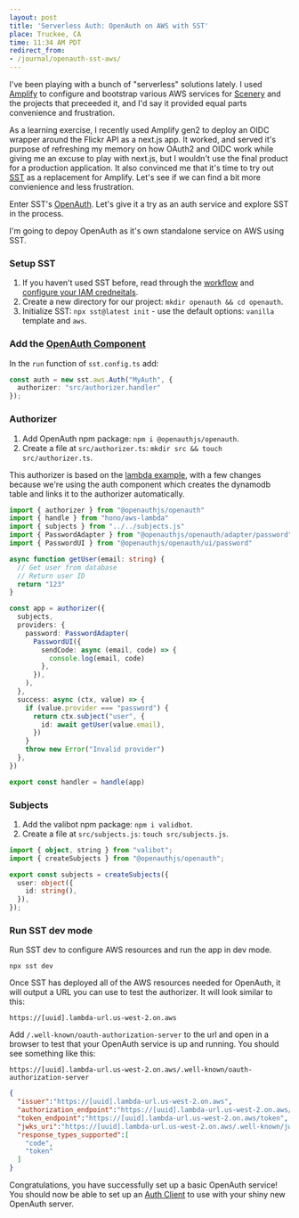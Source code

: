 ```yaml
---
layout: post
title: 'Serverless Auth: OpenAuth on AWS with SST'
place: Truckee, CA
time: 11:34 AM PDT
redirect_from:
- /journal/openauth-sst-aws/
---
```


I've been playing with a bunch of "serverless" solutions lately. I used [Amplify](https://aws-amplify.github.io/) to configure and bootstrap various AWS services for [Scenery](https://scenery.video) and the projects that preceeded it, and I'd say it provided equal parts convenience and frustration.

As a learning exercise, I recently used Amplify gen2 to deploy an OIDC wrapper around the Flickr API as a next.js app. It worked, and served it's purpose of refreshing my memory on how OAuth2 and OIDC work while giving me an excuse to play with next.js, but I wouldn't use the final product for a production application. It also convinced me that it's time to try out [SST](https://sst.dev/) as a replacement for Amplify. Let's see if we can find a bit more convienience and less frustration.

Enter SST's [OpenAuth](https://openauth.js.org/). Let's give it a try as an auth service and explore SST in the process.

I'm going to depoy OpenAuth as it's own standalone service on AWS using SST.

### Setup SST

1. If you haven't used SST before, read through the [workflow](https://sst.dev/docs/workflow) and [configure your IAM credneitals](https://sst.dev/docs/iam-credentials/).
2. Create a new directory for our project: `mkdir openauth && cd openauth`.
3. Initialize SST: `npx sst@latest init` - use the default options: `vanilla` template and `aws`.

### Add the [OpenAuth Component](https://sst.dev/docs/component/aws/auth)

In the `run` function of `sst.config.ts` add:
```typescript
const auth = new sst.aws.Auth("MyAuth", {
  authorizer: "src/authorizer.handler"
});
```

### Authorizer

1. Add OpenAuth npm package: `npm i @openauthjs/openauth`.
2. Create a file at `src/authorizer.ts`: `mkdir src && touch src/authorizer.ts`.

This authorizer is based on the [lambda example](https://github.com/openauthjs/openauth/blob/master/examples/authorizer/lambda/authorizer.ts), with a few changes because we're using the auth component which creates the dynamodb table and links it to the authorizer automatically.

```typescript
import { authorizer } from "@openauthjs/openauth"
import { handle } from "hono/aws-lambda"
import { subjects } from "../../subjects.js"
import { PasswordAdapter } from "@openauthjs/openauth/adapter/password"
import { PasswordUI } from "@openauthjs/openauth/ui/password"

async function getUser(email: string) {
  // Get user from database
  // Return user ID
  return "123"
}

const app = authorizer({
  subjects,
  providers: {
    password: PasswordAdapter(
      PasswordUI({
        sendCode: async (email, code) => {
          console.log(email, code)
        },
      }),
    ),
  },
  success: async (ctx, value) => {
    if (value.provider === "password") {
      return ctx.subject("user", {
        id: await getUser(value.email),
      })
    }
    throw new Error("Invalid provider")
  },
})

export const handler = handle(app)
```

### Subjects

1. Add the valibot npm package: `npm i validbot`.
2. Create a file at `src/subjects.js`: `touch src/subjects.js`.

```typescript
import { object, string } from "valibot";
import { createSubjects } from "@openauthjs/openauth";

export const subjects = createSubjects({
  user: object({
    id: string(),
  }),
});
```

### Run SST dev mode

Run SST dev to configure AWS resources and run the app in dev mode.

`npx sst dev`

Once SST has deployed all of the AWS resources needed for OpenAuth, it will output a URL you can use to test the authorizer. It will look similar to this:

`https://[uuid].lambda-url.us-west-2.on.aws`

Add `/.well-known/oauth-authorization-server` to the url and open in a browser to test that your OpenAuth service is up and running. You should see something like this:

`https://[uuid].lambda-url.us-west-2.on.aws/.well-known/oauth-authorization-server`

```json
{
  "issuer":"https://[uuid].lambda-url.us-west-2.on.aws",
  "authorization_endpoint":"https://[uuid].lambda-url.us-west-2.on.aws/authorize",
  "token_endpoint":"https://[uuid].lambda-url.us-west-2.on.aws/token",
  "jwks_uri":"https://[uuid].lambda-url.us-west-2.on.aws/.well-known/jwks.json",
  "response_types_supported":[
    "code",
    "token"
  ]
}
```

Congratulations, you have successfully set up a basic OpenAuth service! You should now be able to set up an [Auth Client](https://github.com/openauthjs/openauth/tree/master?tab=readme-ov-file#auth-client) to use with your shiny new OpenAuth server.